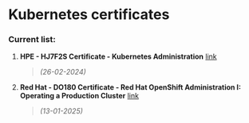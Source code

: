 # Kubernetes certificates

### Current list:

1. **HPE - HJ7F2S Certificate - Kubernetes Administration** [link](</Kubernetes/HJ7F2S Certificate - Kubernetes Administration - Michał Walter.pdf>)
    >*(26-02-2024)*
1. **Red Hat - DO180 Certificate - Red Hat OpenShift Administration I: Operating a Production Cluster** [link](</Kubernetes/DO180 Certificate - Red Hat OpenShift Administration I - Michał Walter.pdf>)
    >*(13-01-2025)*